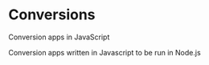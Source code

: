 # Conversions
Conversion apps in JavaScript

Conversion apps written in Javascript to be run in Node.js
